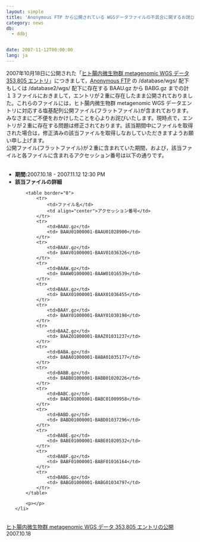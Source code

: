 ```yaml
---
layout: simple
title: 'Anonymous FTP から公開されている WGSデータファイルの不具合に関するお詫び　'
category: news
db:
  - ddbj


date: 2007-11-12T00:00:00
lang: ja
---
```


<html>2007年10月18日に公開された「<a href="#071018">ヒト腸内微生物群 metagenomic WGS データ 353,805 エントリ</a>」につきまして，<a href="ftp://ftp.ddbj.nig.ac.jp" target="_blank">Anonymous FTP</a> の /database/wgs/ 配下もしくは /database2/wgs/ 配下に存在する BAAU.gz から BABG.gz までの計１３ファイルにおきまして，エントリが２重に存在したまま公開されておりました。これらのファイルには，ヒト腸内微生物群 metagenomic WGS データエントリに対応する塩基配列公開ファイル(フラットファイル)が含まれております。<br>みなさまにご不便をおかけしたことを心よりお詫びいたします。現時点で，エントリが２重に存在する問題は修正されております。該当期間中にファイルを取得された場合は，修正済みの該当ファイルを取得しなおしていただきますようお願い申し上げます。<br>公開ファイル(フラットファイル)が２重に含まれていた期間，および，該当ファイルと各ファイルに含まれるアクセッション番号は以下の通りです。<br>

<ul><br>
    <li><b>期間:</b>2007.10.18 - 2007.11.12 12:30 PM<br></li>
    <li><b>該当ファイルの詳細</b>

        <table border="0">
            <tr>
                <td>ファイル名</td>
                <td align="center">アクセッション番号</td>
            </tr>
            <tr>
                <td>BAAU.gz</td>
                <td> BAAU01000001-BAAU01028900</td>
            </tr>
            <tr>
                <td>BAAV.gz</td>
                <td> BAAV01000001-BAAV01036326</td>
            </tr>
            <tr>
                <td>BAAW.gz</td>
                <td> BAAW01000001-BAAW01016539</td>
            </tr>
            <tr>
                <td>BAAX.gz</td>
                <td> BAAX01000001-BAAX01036455</td>
            </tr>
            <tr>
                <td>BAAY.gz</td>
                <td> BAAY01000001-BAAY01030198</td>
            </tr>
            <tr>
                <td>BAAZ.gz</td>
                <td> BAAZ01000001-BAAZ01031237</td>
            </tr>
            <tr>
                <td>BABA.gz</td>
                <td> BABA01000001-BABA01035177</td>
            </tr>
            <tr>
                <td>BABB.gz</td>
                <td> BABB01000001-BABB01020226</td>
            </tr>
            <tr>
                <td>BABC.gz</td>
                <td> BABC01000001-BABC01009958</td>
            </tr>
            <tr>
                <td>BABD.gz</td>
                <td> BABD01000001-BABD01037296</td>
            </tr>
            <tr>
                <td>BABE.gz</td>
                <td> BABE01000001-BABE01020532</td>
            </tr>
            <tr>
                <td>BABF.gz</td>
                <td> BABF01000001-BABF01016164</td>
            </tr>
            <tr>
                <td>BABG.gz</td>
                <td> BABG01000001-BABG01034797</td>
            </tr>
        </table>

        <p></p>
    </li>
</ul><br><span class="icon_d-triangle"><a href="#071018">ヒト腸内微生物群 metagenomic WGS データ 353,805 エントリの公開</a></span> 2007.10.18
</html>
